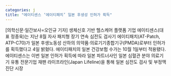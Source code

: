 ```yaml
---
categories: j
title: "에이티센스 ‘에이티패치’ 일본 후생성 인허가 획득"
---
```

[의학신문·일간보사=오인규 기자] 생체신호 기반 헬스케어 플랫폼 기업 에이티센스(대표 정종욱)는 지난 8월 자사 패치형 장기 연속 심전도 검사기 에이티패치(AT-Patch, ATP-C70)가 일본 후생노동성 산하의 의약품·의료기기종합기구(PMDA)로부터 인허가를 획득했다고 4일 밝혔다. 에이티패치의 일본 건강보험 수가는 10월 1일부터 적용됐다.에이티센스는 이번 일본 인허가 획득에 따라 일본 파트너사인 일본 심혈관 분야 의료기기 유통 전문기업 재팬 라이프라인(Japan Lifeline)을 통해 일본 심전도 검사 및 부정맥 진단 시장